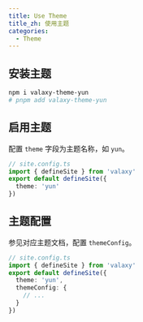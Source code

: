 ```yaml
---
title: Use Theme
title_zh: 使用主题
categories:
  - Theme
---
```


## 安装主题

```bash
npm i valaxy-theme-yun
# pnpm add valaxy-theme-yun
```

## 启用主题

配置 `theme` 字段为主题名称，如 `yun`。

```ts
// site.config.ts
import { defineSite } from 'valaxy'
export default defineSite({
  theme: 'yun'
})
```

## 主题配置

参见对应主题文档，配置 `themeConfig`。

```ts
// site.config.ts
import { defineSite } from 'valaxy'
export default defineSite({
  theme: 'yun',
  themeConfig: {
    // ...
  }
})
```

